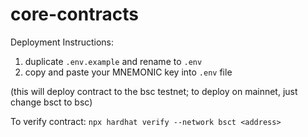 # core-contracts

Deployment Instructions:

1. duplicate `.env.example` and rename to `.env`
2. copy and paste your MNEMONIC key into `.env` file

(this will deploy contract to the bsc testnet; to deploy on mainnet, just change bsct to bsc)

To verify contract: `npx hardhat verify --network bsct <address>`

